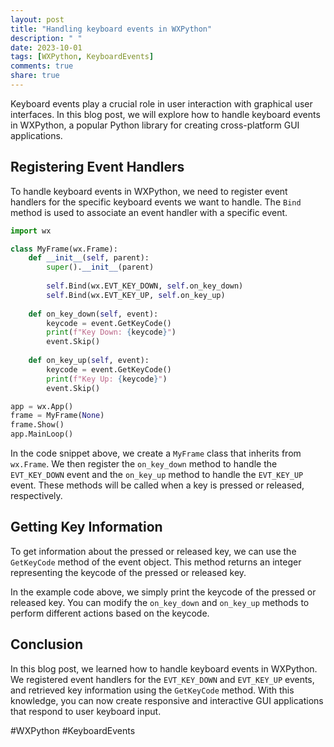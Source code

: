 ```yaml
---
layout: post
title: "Handling keyboard events in WXPython"
description: " "
date: 2023-10-01
tags: [WXPython, KeyboardEvents]
comments: true
share: true
---
```


Keyboard events play a crucial role in user interaction with graphical user interfaces. In this blog post, we will explore how to handle keyboard events in WXPython, a popular Python library for creating cross-platform GUI applications.

## Registering Event Handlers

To handle keyboard events in WXPython, we need to register event handlers for the specific keyboard events we want to handle. The `Bind` method is used to associate an event handler with a specific event.

```python
import wx

class MyFrame(wx.Frame):
    def __init__(self, parent):
        super().__init__(parent)
        
        self.Bind(wx.EVT_KEY_DOWN, self.on_key_down)
        self.Bind(wx.EVT_KEY_UP, self.on_key_up)
        
    def on_key_down(self, event):
        keycode = event.GetKeyCode()
        print(f"Key Down: {keycode}")
        event.Skip()
        
    def on_key_up(self, event):
        keycode = event.GetKeyCode()
        print(f"Key Up: {keycode}")
        event.Skip()

app = wx.App()
frame = MyFrame(None)
frame.Show()
app.MainLoop()
```

In the code snippet above, we create a `MyFrame` class that inherits from `wx.Frame`. We then register the `on_key_down` method to handle the `EVT_KEY_DOWN` event and the `on_key_up` method to handle the `EVT_KEY_UP` event. These methods will be called when a key is pressed or released, respectively.

## Getting Key Information

To get information about the pressed or released key, we can use the `GetKeyCode` method of the event object. This method returns an integer representing the keycode of the pressed or released key.

In the example code above, we simply print the keycode of the pressed or released key. You can modify the `on_key_down` and `on_key_up` methods to perform different actions based on the keycode.

## Conclusion

In this blog post, we learned how to handle keyboard events in WXPython. We registered event handlers for the `EVT_KEY_DOWN` and `EVT_KEY_UP` events, and retrieved key information using the `GetKeyCode` method. With this knowledge, you can now create responsive and interactive GUI applications that respond to user keyboard input.

#WXPython #KeyboardEvents